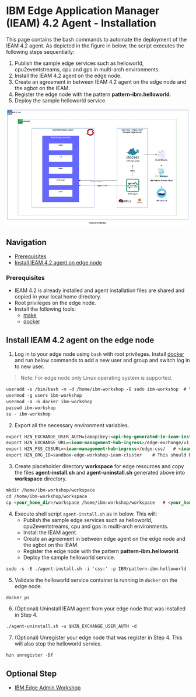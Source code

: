# IBM Edge Application Manager (IEAM) 4.2 Agent - Installation

This page contains the bash commands to automate the deployment of the IEAM 4.2 agent. As depicted in the figure in below, the script executes the 
following steps sequentially:

1. Publish the sample edge services such as helloworld, cpu2eventstreams, cpu and gps in multi-arch environments.
2. Install the IEAM 4.2 agent on the edge node.
3. Create an agreement in between IEAM 4.2 agent on the edge node and the agbot on the IEAM.
4. Register the edge node with the pattern **pattern-ibm.helloworld**.
5. Deploy the sample helloworld service.

![Network Architecture](images/network-architecture.png)

## Navigation

- [Prerequisites](#prerequisites)
- [Install IEAM 4.2 agent on edge node](#install-ieam-42-agent-on-the-edge-node)

### Prerequisites

- IEAM 4.2 is already installed and agent installation files are shared and copied in your local home directory.
- Root privileges on the edge node.
- Install the following tools:
   - [make](https://www.gnu.org/software/make/)
   - [docker](https://www.ibm.com/links?url=https%3A%2F%2Fdocs.docker.com%2Fget-docker%2F)

## Install IEAM 4.2 agent on the edge node

1) Log in to your edge node using `bash` with root privileges. 
   Install [docker](https://www.ibm.com/links?url=https%3A%2F%2Fdocs.docker.com%2Fget-docker%2F)
   and run below commands to add a new user and group and switch log in to new user.

> Note: For edge node only Linux operating system is supported.

```markdown
useradd -s /bin/bash -m -d /home/ibm-workshop -G sudo ibm-workshop  # You are free to choose any user name and group
usermod -g users ibm-workshop
usermod -a -G docker ibm-workshop
passwd ibm-workshop
su - ibm-workshop
```

2) Export all the necessary environment variables.

```markdown
export HZN_EXCHANGE_USER_AUTH=iamapikey:<api-key-generated-in-ieam-installation>
export HZN_EXCHANGE_URL=<ieam-management-hub-ingress>/edge-exchange/v1  # <ieam-management-hub-ingress> is same as CLUSTER_URL, exported in IEAM Installment
export HZN_FSS_CSSURL=<ieam-management-hub-ingress>/edge-css/   # <ieam-management-hub-ingress> is same as CLUSTER_URL, exported in IEAM installation
export HZN_ORG_ID=sandbox-edge-workshop-ieam-cluster    # This should be same organization id you created while Installing IEAM hub
```

3) Create placeholder directory **workspace** for edge resources and copy the files **agent-install.sh** and **agent-uninstall.sh** generated above 
   into **workspace** directory.

```markdown
mkdir /home/ibm-workshop/workspace
cd /home/ibm-workshop/workspace
cp <your_home_dir>/workspace /home/ibm-workshop/workspace   # <your_home_dir> is in your local system
```

4) Execute shell script `agent-install.sh` as in below. This will:
    - Publish the sample edge services such as helloworld, cpu2eventstreams, cpu and gps in multi-arch environments.
    - Install the IEAM agent.
    - Create an agreement in between edge agent on the edge node and the agbot on the IEAM.
    - Register the edge node with the pattern **pattern-ibm.helloworld**.
    - Deploy the sample helloworld service.

```markdown
sudo -s -E ./agent-install.sh -i 'css:' -p IBM/pattern-ibm.helloworld -w '*' -T 120
```

5) Validate the helloworld service container is running in `docker` on the edge node.

```markdown
docker ps
```

6) (Optional) Uninstall IEAM agent from your edge node that was installed in Step 4.

```markdown
./agent-uninstall.sh -u $HZN_EXCHANGE_USER_AUTH -d
```

7) (Optional) Unregister your edge node that was register in Step 4. This will also stop the helloworld service.

```markdown
hzn unregister -Df
```

## Optional Step

- [IBM Edge Admin Workshop](edge-workshop-admin.md)